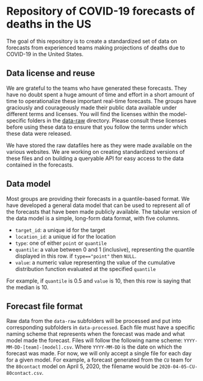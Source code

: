 # Repository of COVID-19 forecasts of deaths in the US

The goal of this repository is to create a standardized set of data on forecasts from experienced teams making projections of deaths due to COVID-19 in the United States.

## Data license and reuse
We are grateful to the teams who have generated these forecasts. They have no doubt spent a huge amount of time and effort in a short amount of time to operationalize these important real-time forecasts. The groups have graciously and courageously made their public data available under different terms and licenses. You will find the licenses within the model-specific folders in the [data-raw](./data-raw/) directory. Please consult these licenses before using these data to ensure that you follow the terms under which these data were released.

We have stored the raw datafiles here as they were made available on the various websites. We are working on creating standardized versions of these files and on building a queryable API for easy access to the data contained in the forecasts. 

## Data model
Most groups are providing their forecasts in a quantile-based format. We have developed a general data model that can be used to represent all of the forecasts that have been made publicly available. The tabular version of the data model is a simple, long-form data format, with five columns.

 - `target_id`: a unique id for the target
 - `location_id`: a unique id for the location
 - `type`: one of either `point` or `quantile`
 - `quantile`: a value between 0 and 1 (inclusive), representing the quantile displayed in this row. if `type=="point"` then `NULL`.
 - `value`: a numeric value representing the value of the cumulative distribution function evaluated at the specified `quantile`
 
For example, if `quantile` is 0.5 and `value` is 10, then this row is saying that the median is 10.

## Forecast file format
Raw data from the `data-raw` subfolders will be processed and put into corresponding subfolders in `data-processed`. Each file must have a specific naming scheme that represents when the forecast was made and what model made the forecast. Files will follow the following name scheme: `YYYY-MM-DD-[team]-[model].csv`. Where `YYYY-MM-DD` is the date on which the forecast was made. For now, we will only accept a single file for each day for a given model. For example, a forecast generated from the `CU` team for the `80contact` model on April 5, 2020, the filename would be `2020-04-05-CU-80contact.csv`.




